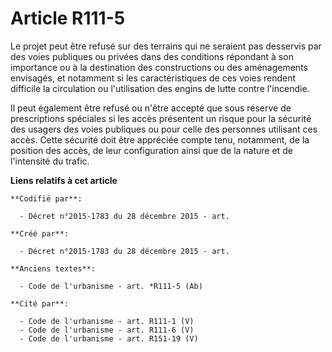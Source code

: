 # Article R111-5

Le projet peut être refusé sur des terrains qui ne seraient pas desservis par des voies publiques ou privées dans des
conditions répondant à son importance ou à la destination des constructions ou des aménagements envisagés, et notamment si
les caractéristiques de ces voies rendent difficile la circulation ou l'utilisation des engins de lutte contre l'incendie.

Il peut également être refusé ou n'être accepté que sous réserve de prescriptions spéciales si les accès présentent un risque
pour la sécurité des usagers des voies publiques ou pour celle des personnes utilisant ces accès. Cette sécurité doit être
appréciée compte tenu, notamment, de la position des accès, de leur configuration ainsi que de la nature et de l'intensité du
trafic.

**Liens relatifs à cet article**

	**Codifié par**:

	  - Décret n°2015-1783 du 28 décembre 2015 - art.

	**Créé par**:

	  - Décret n°2015-1783 du 28 décembre 2015 - art.

	**Anciens textes**:

	  - Code de l'urbanisme - art. *R111-5 (Ab)

	**Cité par**:

	  - Code de l'urbanisme - art. R111-1 (V)
	  - Code de l'urbanisme - art. R111-6 (V)
	  - Code de l'urbanisme - art. R151-19 (V)
